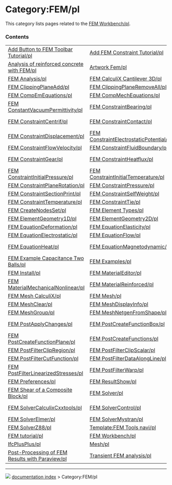 # Category:FEM/pl
This category lists pages related to the [FEM Workbench/pl](FEM_Workbench/pl.md).

### Contents

|     |     |     |
| --- | --- | --- |
| [Add Button to FEM Toolbar Tutorial/pl](Add_Button_to_FEM_Toolbar_Tutorial/pl.md) | [Add FEM Constraint Tutorial/pl](Add_FEM_Constraint_Tutorial/pl.md) | [Add FEM Equation Tutorial/pl](Add_FEM_Equation_Tutorial/pl.md) |
| [Analysis of reinforced concrete with FEM/pl](Analysis_of_reinforced_concrete_with_FEM/pl.md) | [Artwork Fem/pl](Artwork_Fem/pl.md) | [Extend FEM Module/pl](Extend_FEM_Module/pl.md) |
| [FEM Analysis/pl](FEM_Analysis/pl.md) | [FEM CalculiX Cantilever 3D/pl](FEM_CalculiX_Cantilever_3D/pl.md) | [FEM CalculiX/pl](FEM_CalculiX/pl.md) |
| [FEM ClippingPlaneAdd/pl](FEM_ClippingPlaneAdd/pl.md) | [FEM ClippingPlaneRemoveAll/pl](FEM_ClippingPlaneRemoveAll/pl.md) | [FEM CompEmConstraints/pl](FEM_CompEmConstraints/pl.md) |
| [FEM CompEmEquations/pl](FEM_CompEmEquations/pl.md) | [FEM CompMechEquations/pl](FEM_CompMechEquations/pl.md) | [FEM Concrete/pl](FEM_Concrete/pl.md) |
| [FEM ConstantVacuumPermittivity/pl](FEM_ConstantVacuumPermittivity/pl.md) | [FEM ConstraintBearing/pl](FEM_ConstraintBearing/pl.md) | [FEM ConstraintBodyHeatSource/pl](FEM_ConstraintBodyHeatSource/pl.md) |
| [FEM ConstraintCentrif/pl](FEM_ConstraintCentrif/pl.md) | [FEM ConstraintContact/pl](FEM_ConstraintContact/pl.md) | [FEM ConstraintCurrentDensity/pl](FEM_ConstraintCurrentDensity/pl.md) |
| [FEM ConstraintDisplacement/pl](FEM_ConstraintDisplacement/pl.md) | [FEM ConstraintElectrostaticPotential/pl](FEM_ConstraintElectrostaticPotential/pl.md) | [FEM ConstraintFixed/pl](FEM_ConstraintFixed/pl.md) |
| [FEM ConstraintFlowVelocity/pl](FEM_ConstraintFlowVelocity/pl.md) | [FEM ConstraintFluidBoundary/pl](FEM_ConstraintFluidBoundary/pl.md) | [FEM ConstraintForce/pl](FEM_ConstraintForce/pl.md) |
| [FEM ConstraintGear/pl](FEM_ConstraintGear/pl.md) | [FEM ConstraintHeatflux/pl](FEM_ConstraintHeatflux/pl.md) | [FEM ConstraintInitialFlowVelocity/pl](FEM_ConstraintInitialFlowVelocity/pl.md) |
| [FEM ConstraintInitialPressure/pl](FEM_ConstraintInitialPressure/pl.md) | [FEM ConstraintInitialTemperature/pl](FEM_ConstraintInitialTemperature/pl.md) | [FEM ConstraintMagnetization/pl](FEM_ConstraintMagnetization/pl.md) |
| [FEM ConstraintPlaneRotation/pl](FEM_ConstraintPlaneRotation/pl.md) | [FEM ConstraintPressure/pl](FEM_ConstraintPressure/pl.md) | [FEM ConstraintPulley/pl](FEM_ConstraintPulley/pl.md) |
| [FEM ConstraintSectionPrint/pl](FEM_ConstraintSectionPrint/pl.md) | [FEM ConstraintSelfWeight/pl](FEM_ConstraintSelfWeight/pl.md) | [FEM ConstraintSpring/pl](FEM_ConstraintSpring/pl.md) |
| [FEM ConstraintTemperature/pl](FEM_ConstraintTemperature/pl.md) | [FEM ConstraintTie/pl](FEM_ConstraintTie/pl.md) | [FEM ConstraintTransform/pl](FEM_ConstraintTransform/pl.md) |
| [FEM CreateNodesSet/pl](FEM_CreateNodesSet/pl.md) | [FEM Element Types/pl](FEM_Element_Types/pl.md) | [FEM ElementFluid1D/pl](FEM_ElementFluid1D/pl.md) |
| [FEM ElementGeometry1D/pl](FEM_ElementGeometry1D/pl.md) | [FEM ElementGeometry2D/pl](FEM_ElementGeometry2D/pl.md) | [FEM ElementRotation1D/pl](FEM_ElementRotation1D/pl.md) |
| [FEM EquationDeformation/pl](FEM_EquationDeformation/pl.md) | [FEM EquationElasticity/pl](FEM_EquationElasticity/pl.md) | [FEM EquationElectricforce/pl](FEM_EquationElectricforce/pl.md) |
| [FEM EquationElectrostatic/pl](FEM_EquationElectrostatic/pl.md) | [FEM EquationFlow/pl](FEM_EquationFlow/pl.md) | [FEM EquationFlux/pl](FEM_EquationFlux/pl.md) |
| [FEM EquationHeat/pl](FEM_EquationHeat/pl.md) | [FEM EquationMagnetodynamic/pl](FEM_EquationMagnetodynamic/pl.md) | [FEM EquationMagnetodynamic2D/pl](FEM_EquationMagnetodynamic2D/pl.md) |
| [FEM Example Capacitance Two Balls/pl](FEM_Example_Capacitance_Two_Balls/pl.md) | [FEM Examples/pl](FEM_Examples/pl.md) | [FEM FemMesh2Mesh/pl](FEM_FemMesh2Mesh/pl.md) |
| [FEM Install/pl](FEM_Install/pl.md) | [FEM MaterialEditor/pl](FEM_MaterialEditor/pl.md) | [FEM MaterialFluid/pl](FEM_MaterialFluid/pl.md) |
| [FEM MaterialMechanicalNonlinear/pl](FEM_MaterialMechanicalNonlinear/pl.md) | [FEM MaterialReinforced/pl](FEM_MaterialReinforced/pl.md) | [FEM MaterialSolid/pl](FEM_MaterialSolid/pl.md) |
| [FEM Mesh CalculiX/pl](FEM_Mesh_CalculiX/pl.md) | [FEM Mesh/pl](FEM_Mesh/pl.md) | [FEM MeshBoundaryLayer/pl](FEM_MeshBoundaryLayer/pl.md) |
| [FEM MeshClear/pl](FEM_MeshClear/pl.md) | [FEM MeshDisplayInfo/pl](FEM_MeshDisplayInfo/pl.md) | [FEM MeshGmshFromShape/pl](FEM_MeshGmshFromShape/pl.md) |
| [FEM MeshGroup/pl](FEM_MeshGroup/pl.md) | [FEM MeshNetgenFromShape/pl](FEM_MeshNetgenFromShape/pl.md) | [FEM MeshRegion/pl](FEM_MeshRegion/pl.md) |
| [FEM PostApplyChanges/pl](FEM_PostApplyChanges/pl.md) | [FEM PostCreateFunctionBox/pl](FEM_PostCreateFunctionBox/pl.md) | [FEM PostCreateFunctionCylinder/pl](FEM_PostCreateFunctionCylinder/pl.md) |
| [FEM PostCreateFunctionPlane/pl](FEM_PostCreateFunctionPlane/pl.md) | [FEM PostCreateFunctions/pl](FEM_PostCreateFunctions/pl.md) | [FEM PostCreateFunctionSphere/pl](FEM_PostCreateFunctionSphere/pl.md) |
| [FEM PostFilterClipRegion/pl](FEM_PostFilterClipRegion/pl.md) | [FEM PostFilterClipScalar/pl](FEM_PostFilterClipScalar/pl.md) | [FEM PostFilterContours/pl](FEM_PostFilterContours/pl.md) |
| [FEM PostFilterCutFunction/pl](FEM_PostFilterCutFunction/pl.md) | [FEM PostFilterDataAlongLine/pl](FEM_PostFilterDataAlongLine/pl.md) | [FEM PostFilterDataAtPoint/pl](FEM_PostFilterDataAtPoint/pl.md) |
| [FEM PostFilterLinearizedStresses/pl](FEM_PostFilterLinearizedStresses/pl.md) | [FEM PostFilterWarp/pl](FEM_PostFilterWarp/pl.md) | [FEM PostPipelineFromResult/pl](FEM_PostPipelineFromResult/pl.md) |
| [FEM Preferences/pl](FEM_Preferences/pl.md) | [FEM ResultShow/pl](FEM_ResultShow/pl.md) | [FEM ResultsPurge/pl](FEM_ResultsPurge/pl.md) |
| [FEM Shear of a Composite Block/pl](FEM_Shear_of_a_Composite_Block/pl.md) | [FEM Solver/pl](FEM_Solver/pl.md) | [FEM SolverCalculiX/pl](FEM_SolverCalculiX/pl.md) |
| [FEM SolverCalculixCxxtools/pl](FEM_SolverCalculixCxxtools/pl.md) | [FEM SolverControl/pl](FEM_SolverControl/pl.md) | [FEM SolverElmer SolverSettings/pl](FEM_SolverElmer_SolverSettings/pl.md) |
| [FEM SolverElmer/pl](FEM_SolverElmer/pl.md) | [FEM SolverMystran/pl](FEM_SolverMystran/pl.md) | [FEM SolverRun/pl](FEM_SolverRun/pl.md) |
| [FEM SolverZ88/pl](FEM_SolverZ88/pl.md) | [Template:FEM Tools navi/pl](Template_FEM_Tools_navi/pl.md) | [FEM Tutorial Python/pl](FEM_Tutorial_Python/pl.md) |
| [FEM tutorial/pl](FEM_tutorial/pl.md) | [FEM Workbench/pl](FEM_Workbench/pl.md) | [IfcOpenShell/pl](IfcOpenShell/pl.md) |
| [IfcPlusPlus/pl](IfcPlusPlus/pl.md) | [Mesh/pl](Mesh/pl.md) | [Onboarding FEM Devs/pl](Onboarding_FEM_Devs/pl.md) |
| [Post-Processing of FEM Results with Paraview/pl](Post-Processing_of_FEM_Results_with_Paraview/pl.md) | [Transient FEM analysis/pl](Transient_FEM_analysis/pl.md) |



---
![](images/Button_right.svg) [documentation index](../README.md) > Category:FEM/pl
